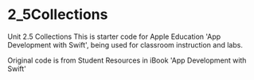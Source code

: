 # 2_5Collections
Unit 2.5 Collections
This is starter code for Apple Education 'App Development with Swift', being used for classroom instruction and labs.

Original code is from Student Resources in iBook 'App Development with Swift'
